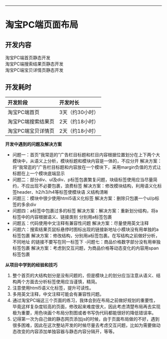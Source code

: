 

----------
# 淘宝PC端页面布局 #

## **开发内容** ##
淘宝PC端首页静态开发  
淘宝PC端搜索结果页静态开发  
淘宝PC端宝贝详情页静态开发


## **开发耗时** ##

|开发阶段|开发时长|
| :-----  | :----- |
|淘宝PC端首页|3天（约30小时）|
|淘宝PC端搜索结果页|2天（约18小时）|
|淘宝PC端宝贝详情页|2天（约18小时）|

**开发中遇到的问题及解决方案**

- 问题一：首页“我常逛的”广告栏目标题和栏目内容根据位置划分在上下两个大模块中，从语义上分析，模块标题和模块内容是一体的，不应分开
解决方案：将“我常逛的”广告栏目标题和内容放在一个模块下，采用margin负值的方式让标题在上一个模块底端显示  
- 问题二：部分div、ul及div、p标签包裹繁复问题，块级标签使用应当尽量简约，不应出现不必要包裹，浪费标签
解决方案：修改模块结构，利用语义化标签header、h2/h3/h4等标签使模块语	义结构清晰  
- 问题三：模块中很少使用html5语义化标签
解决方案：删除只包裹一个ul/p标签的多余div
- 问题四：a标签中包裹过多的标签
解决方案：解决方案：重新划分结构，将a标签中的内容根据语义、链接类别	分别用a标签包裹
- 问题五：代码使用中文注释有兼容性问题
解决方案：尽量使用英文注释
- 问题六：搜索结果页鼠标悬停时图标出现的链接新地址小模块没有用单独的a标签包裹
解决方案：修改结构，分别用a标签包裹。在写结构之前做好分析，不同地址	的链接不要写在同一标签下
-问题七：商品价格数字部分没有用单独标签包裹
解决方案：考虑到交互问题，为商品价格等动态变化的内容用span标签包裹

**从项目中学到的经验和技巧**
1. 整个首页的大结构划分是没有问题的，但是模块上的划分应当注意从语义、结构两个方面去分析标签使用应当谨慎，精简。
2. 注意使用html5语义化标签，提升可读性。
3. 多用英文注释，中文注释可能会有兼容性问题。
4. 通过淘宝PC端这三个页面的练习，我体会到在布局之前做好规划的重要性，毕竟这样复杂度较高的页面，修改起来难度很大，因此考虑清楚布局再去实现极为重要，用色块画个布局分割图或者书写伪代码都能很好的降低错误率。
5. 记得第一次为自己做的静态网页添加js的时候，由于页面布局做的不好，遇到很多困难，因此在这次整站开发的时候尽量去考虑交互问题，比如为需要做动态改变的内容添加单独容器与静态内容分隔开，等等。